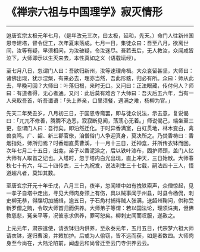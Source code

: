 # 《禅宗六祖与中国理学》寂灭情形

------

迨唐玄宗太极元年七月，（是年改元三次，曰太极，延和，先天。）命门人往新州国恩寺建塔，督令促工，次年夏末落成。七月一日，集徒众曰：吾至八月，欲离世间，汝等有疑，早须相问，为汝破疑，令汝迷尽。吾若去后，无人教汝，众闻咸皆泣下，大师即示以生灭来去，本性真如之义（语载坛经）。

至七月八日，忽谓门人曰：吾欲归新州，汝等速理舟楫。大众哀留甚坚，大师曰：诸佛出现，犹示涅槃，有来必去，理亦当然，吾此形骸，归必有所。众曰：师从此去，早晚可回？大师曰：叶落归根，来时无口。又问曰：正法眼藏，传付何人？师曰：有道者得，无心者通。又问：此后莫有难否？大师曰：吾灭后五六年，当有一人来取吾首，听吾谶语：「头上养亲，口里须餐，遇满之难，杨柳为官。」

先天二年癸丑岁，八月初三日，于国恩寺斋罢，即与徒众说法，示去意，复说偈曰：「兀兀不修善，腾腾不造恶，寂寂断见闻，荡荡心无着。」师说偈己，端坐至三更，忽谓门人曰：吾行矣。即泊然迁化。于时异香满室，白虹贯地，林木变白，禽兽哀鸣。广、韶、新三郡官僚，洎僧俗门人争迎真身，莫决所之。乃焚香祷曰：香烟指处，师所归焉？时香烟直贯曹溪，十一月十三日，迁神龛，并所传衣钵而回。次年七月二十五日，出龛，弟子以香泥涂之，后以铁叶漆布，固护师颈，盖门人忆大师有人取首之记也。入塔时，忽于塔内白光出现，直上冲天，三日始散。大师春秋七十有六，年二十四传衣，三十九祝发，说法利生三十七载，嗣法四十三人，悟道超凡者，莫知其数。　

至唐玄宗开元十年壬戌，八月三日，夜半，忽闻塔中如有拽铁索声，众僧惊起，见一孝子自塔中走出，寻见大师肉身颈上有伤，具以贼事闻于州县，时县令杨侃，刺史柳无恭，得牒切加捕缉，逾五日，于石角村捕得贼人张满，送韶州鞠问，供称受新罗僧之贿，令取大师首归而供养。大师弟子等谓：若以国法论，理须诛夷，但佛教慈悲，冤亲平等，况彼志求供养，罪可恕矣。柳刺史闻而叹服，遂赦之。

上元元年，肃宗遣使，请衣钵归内供养，至永泰元年，五月五日，代宗梦六祖大师请衣钵，遂归曹溪，并敕加护。后或为人偷窃，皆不远而获，如是者数四。大师肉身至今尚在，大陆沦陷前，闻虚云和尚曾迁至云门寺供养云云。

